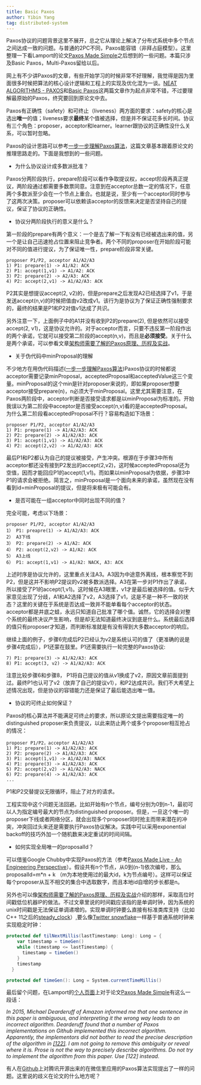 ```yaml
---
title: Basic Paxos
author: Yibin Yang
tag: distributed-system
---
```


Paxos协议的问题背景这里不展开，总之它从理论上解决了分布式系统中多个节点之间达成一致的问题。与普通的2PC不同，Paxos能容错（非拜占庭模型）。这里整理一下看Lamport的论文[Paxos Made Simple](https://lamport.azurewebsites.net/pubs/paxos-simple.pdf)之后想到的一些问题。本篇只涉及Basic Paxos，Multi-Paxos留给以后。 

网上有不少讲Paxos的文章，有些开始学习的时候非常不好理解，我觉得是因为里面很多时候把算法的核心设计逻辑和工程上的实现及优化混为一谈。[NEAT ALGORITHMS - PAXOS](http://harry.me/blog/2014/12/27/neat-algorithms-paxos/)和[Basic Paxos](http://www.beyondthelines.net/algorithm/basic-paxos/)这两篇文章作为起点非常不错，不过要理解最原始的Paxos，终究要回到原论文中去。

Paxos有正确性（safety）和可终止（liveness）两方面的要求：safety的核心是选出**唯一**的值；liveness要求**最终**某个值被选择，但是并不保证花多长时间。协议有三个角色：proposer，acceptor和learner。learner跟协议的正确性没什么关系，可以暂时忽略。

Paxos的设计思路可以参考[一步一步理解Paxos算法](https://mp.weixin.qq.com/s?__biz=MjM5MDg2NjIyMA==&mid=203607654&idx=1&sn=bfe71374fbca7ec5adf31bd3500ab95a&key=8ea74966bf01cfb6684dc066454e04bb5194d780db67f87b55480b52800238c2dfae323218ee8645f0c094e607ea7e6f&ascene=1&uin=MjA1MDk3Njk1&devicetype=webwx&version=70000001&pass_ticket=2ivcW%2FcENyzkz%2FGjIaPDdMzzf%2Bberd36%2FR3FYecikmo%3D)，这篇文章基本跟着原论文的推理思路走的。下面是我想到的一些问题。

- 为什么协议设计成多数派批准？

Paxos分两阶段执行，prepare阶段可以看作争取提议权，accept阶段再真正提议，两阶段通过都需要多数票同意。注意到在acceptor总数一定的情况下，任意两个多数派至少会在一个节点上重合。也就是说，至少有一个acceptor同时参与了这两次决策。proposer可以依赖该acceptor的反馈来决定是否坚持自己的提议，保证了协议的正确性。

- 协议分两阶段执行的意义是什么？

第一阶段的prepare有两个意义：一个是去了解一下有没有已经被选出来的值，另一个是让自己迅速抢占位置来阻止竞争者。两个不同的proposer在开始阶段可能对不同的值进行提议，为了保证唯一性，prepare阶段非常关键。

```wiki
proposer P1/P2, acceptor A1/A2/A3
1) P1: prepare(1) -> A1/A2: ACK
2) P1: accept(1,v1) -> A1/A2: ACK
3) P2: prepare(2) -> A2/A3: ACK
4) P2: accept(2,v1) -> A1/A2/A3: ACK
```

P2其实是想提议accept(2, v2)的，但是prepare之后发现A2已经选择了v1，于是发送accept(n,v)的时候把值由v2改成v1。该行为是协议为了保证正确性强制要求的，最终的结果是P1和P2对值v1达成了共识。

另外注意一下，上面例子中的A1并没有收到P2的prepare(2), 但是依然可以接受accept(2, v1)，这是协议允许的。对于acceptor而言，只要不违反第一阶段作出的两个承诺，它就可以接受第二阶段的accept(n,v)，而且是**必须接受**。关于什么是两个承诺，可以参看文章[架构师需要了解的Paxos原理、历程及实战](https://mp.weixin.qq.com/s?__biz=MzAwMDU1MTE1OQ==&mid=403582309&idx=1&sn=80c006f4e84a8af35dc8e9654f018ace&scene=0&key=710a5d99946419d9c39ba913a16ee674c6016edfedfc691aa0df9db57d008419c1a96168b861e0ef8b01d6ec76c7e693&ascene=7&uin=MTc0MDg1&devicetype=android-19&version=26030931&nettype=WIFI&pass_ticket=J96esr4md7XLhmfoelhpNAXq73CErFPyQ5BlGEWTtHg=)。

- 关于伪代码中minProposal的理解

不少地方在用伪代码描述([一步一步理解Paxos算法](https://mp.weixin.qq.com/s?__biz=MjM5MDg2NjIyMA==&mid=203607654&idx=1&sn=bfe71374fbca7ec5adf31bd3500ab95a&key=8ea74966bf01cfb6684dc066454e04bb5194d780db67f87b55480b52800238c2dfae323218ee8645f0c094e607ea7e6f&ascene=1&uin=MjA1MDk3Njk1&devicetype=webwx&version=70000001&pass_ticket=2ivcW%2FcENyzkz%2FGjIaPDdMzzf%2Bberd36%2FR3FYecikmo%3D))Paxos协议的时候都说acceptor需要记录minProposal，acceptedProposal和acceptedValue这三个变量。minProposal的这个min是针对proposer来说的，即如果proposer想要acceptor接受prepare(n)，n必须大于minProposal。这里尤其需要注意，在Paxos两阶段中，acceptor判断是否接受请求都是以minProposal为标准的。开始我误以为第二阶段中acceptor是否接受accept(n,v)看的是acceptedProposal。为什么第二阶段看acceptedProposal不行？容易构造如下场景：

```wiki
proposer P1/P2, acceptor A1/A2/A3
1) P1: prepare(1) -> A1/A2/A3: ACK
2) P2: prepare(2) -> A1/A2/A3: ACK
3) P1: accept(1,v1) -> A1/A2/A3: ACK
4) P2: accept(2,v2) -> A1/A2/A3: ACK
```

最后P1和P2都认为自己的提议被接受，产生冲突。根源在于步骤3中所有acceptor都还没有接到P2发出的accept(2,v2)，这时候acceptedProposal还为空值，因而才能回应P1的accept(1,v1)。而如果以minProposal为依据，步骤3中P1的请求会被拒绝。简言之，minProposal是一个面向未来的承诺，虽然现在没有看到id=minProposal的提议，但是将来极有可能会有。

- 是否可能在一组acceptor中同时出现不同的值？

完全可能，考虑以下场景：

```wiki
proposer P1/P2, acceptor A1/A2/A3
1） P1: preapre(1) -> A1/A2/A3: ACK
2） A3下线
3） P2: prepare(2) -> A1/A2: ACK
4） P2: accept(2,v2) -> A1/A2: ACK
5） A3上线
6） P1: accept(1,v1) -> A1/A2: NACK, A3: ACK
```

上述时序是协议允许的，这里重点关注A3。A3因为中途意外离线，根本察觉不到P2，但是这并不影响P2提议的v2被多数派选择。A3在第一步对P1作出了承诺，所以接受了P1的accept(1,v1)。这时候在A3眼里，v1才是最后被选择的值。似乎大家意见出现了分歧，A1和A2选择了v2，A3选择了v1，这是不是一种不一致的状态？这里的关键在于系统是否达成一致并不能单看每个acceptor的状态。acceptor都是井底之蛙，永远只知道自己批准了哪个值。诚然，它的选择会对整个系统的最终决议产生影响，但是却无法知道最终决议到底是什么。系统最后选择的值只有proposer才知道，而判断标准就是有没有得到大多数acceptor的响应。

继续上面的例子，步骤6完成后P2已经认为v2是系统认可的值了（更准确的说是步骤4完成后），P1还蒙在鼓里。P1还需要执行一轮完整的Paxos协议:

```wiki
7) P1: prepare(3) -> A1/A2/A3: ACK
8) P1: accept(3, v2) -> A1/A2/A3: ACK
```

注意比较步骤6和步骤8， P1将自己提议的值从v1换成了v2，原因文章前面提到过。最终P1也认可了v2（放弃了自己的提议v1），和P2达成共识。我们不大希望上述情况出现，但是协议的容错能力还是保证了最后能选出唯一值。

- 协议的可终止如何保证？

Paxos的核心算法并不能满足可终止的要求，所以原论文提出需要指定唯一的distinguished proposer来负责提议，以此来防止两个或多个proposer相互抢占的情况：

```wiki
proposer P1/P2，acceptor A1/A2/A3
1) P1: prepare(1) -> A1/A2/A3: ACK
2) P2: prepare(2) -> A1/A2/A3: ACK
3) P1: accept(1,v1) -> A1/A2/A3: NACK
4) P1: prepare(3) -> A1/A2/A3: ACK
5) P2: accept(2,v2) -> A1/A2/A3: NACK
6) P2: prepare(4) -> A1/A2/A3: ACK
...
```

P1和P2交替提议无限循环，阻止了对方的请求。

工程实现中这个问题无法回避。比如开始有n个节点，编号分别为0到n-1，最初可以人为指定编号最大的节点为distinguished proposer。但是，一旦这个唯一的proposer下线或者网络分区，就会出现多个proposer同时抢主而带来潜在的冲突，冲突回过头来还是需要执行Paxos协议解决。实践中可以采用exponential backoff的技巧外加一个随机数来决定重试的时间间隔。

- 如何实现全局唯一的proposalId？

可以借鉴Google Chubby中实现Paxos的方法（参考[Paxos Made Live - An Engineering Perspective](https://www.cs.utexas.edu/users/lorenzo/corsi/cs380d/papers/paper2-1.pdf)）。假设共有n个节点，从0到(n-1)依次编号，那么proposalId=m*n + k （m为本地使用过的最大id，k为节点编号）。这样可以保证每个proposer从互不相交的集合中选取数字，而且本地id自增的步长都是n。

另外也可以像[架构师需要了解的Paxos原理、历程及实战](https://mp.weixin.qq.com/s?__biz=MzAwMDU1MTE1OQ==&mid=403582309&idx=1&sn=80c006f4e84a8af35dc8e9654f018ace&scene=0&key=710a5d99946419d9c39ba913a16ee674c6016edfedfc691aa0df9db57d008419c1a96168b861e0ef8b01d6ec76c7e693&ascene=7&uin=MTc0MDg1&devicetype=android-19&version=26030931&nettype=WIFI&pass_ticket=J96esr4md7XLhmfoelhpNAXq73CErFPyQ5BlGEWTtHg=)介绍的那样，采取高位时间戳低位机器IP的做法。不过文章里说的时间戳应该指的是单调时钟，因为系统的unix时间戳是无法保证单调递增的。实现单调时钟要么直接有标准类库支持（比如C++ 11之后的[steady_clock](https://en.cppreference.com/w/cpp/chrono/steady_clock)）,要么像[Twitter snowflake](https://github.com/twitter-archive/snowflake/releases/tag/snowflake-2010)一样基于普通系统时钟来实现稳定时钟：

```scala
protected def tilNextMillis(lastTimestamp: Long): Long = {
    var timestamp = timeGen()
    while (timestamp <= lastTimestamp) {
      timestamp = timeGen()
    }
    timestamp
  }

protected def timeGen(): Long = System.currentTimeMillis()
```

最后留个问题，在Lamport的[个人页面](http://lamport.azurewebsites.net/pubs/pubs.html#paxos-simple)上对于论文[Paxos Made Simple](http://lamport.azurewebsites.net/pubs/paxos-simple.pdf)有这么一段话：

*In 2015, Michael Dearderuff of Amazon informed me that one sentence in this paper is ambiguous, and interpreting it the wrong way leads to an incorrect algorithm.  Dearderuff found that a number of Paxos implementations on Github implemented this incorrect algorithm.  Apparently, the implementors did not bother to read the precise description of the algorithm in [[122]](http://lamport.azurewebsites.net/pubs/pubs.html#lamport-paxos).  I am not going to remove this ambiguity or reveal where it is.  Prose is not the way to precisely describe algorithms.  Do not try to implement the algorithm from this paper.  Use [122] instead.*

有人在[Github](https://github.com/Tencent/phxpaxos/issues/166)上对腾讯开源出来的在微信里应用的Paxos算法实现提出了一样的问题。这里说的歧义在论文的什么地方呢？